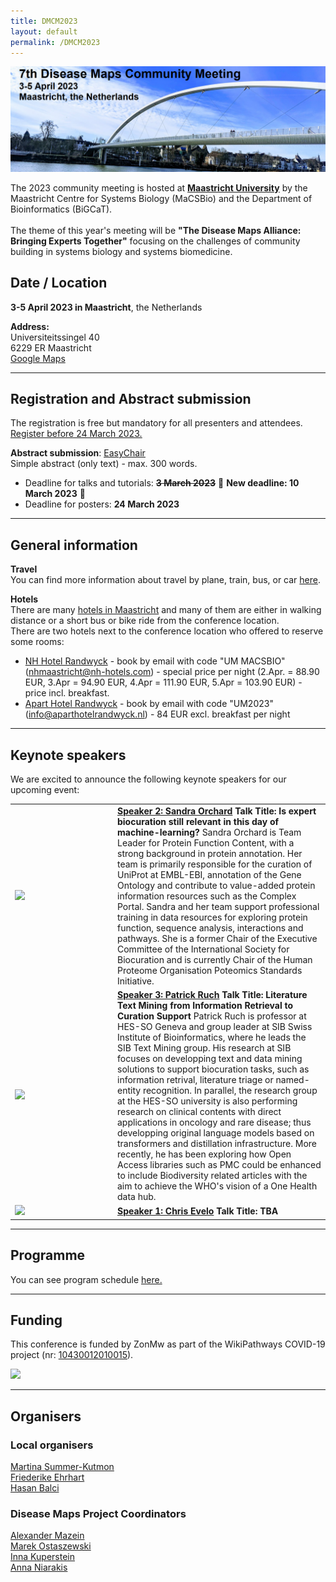 ```yaml
---
title: DMCM2023
layout: default
permalink: /DMCM2023
---
```

<img src="../../images/places/DMCM2023_banner.png" alt="DMCM2023"/>

The 2023 community meeting is hosted at <a target="_blank" href="https://www.maastrichtuniversity.nl/">**Maastricht University**</a> by the Maastricht Centre for Systems Biology (MaCSBio) and the Department of Bioinformatics (BiGCaT).<br/><br/>
The theme of this year's meeting will be **"The Disease Maps Alliance: Bringing Experts Together"** focusing on the challenges of community building in systems biology and systems biomedicine. 

## Date / Location

**3-5 April 2023 in Maastricht**, the Netherlands

**Address:**<br/>
Universiteitssingel 40<br/>
6229 ER Maastricht<br/>
[Google Maps](https://www.google.nl/maps/place/Universiteitssingel+40,+6229+Maastricht/@50.836875,5.7125936,17z/data=!4m5!3m4!1s0x47c0e9846f102435:0x86d4627c2038d3d9!8m2!3d50.8368276!4d5.7166706)



<hr/>

## Registration and Abstract submission

The registration is free but mandatory for all presenters and attendees.<br/>
<a target="_blank" href="https://maastrichtuniversity.eu.qualtrics.com/jfe/form/SV_7aqKW2pPf7b6rJ4"><u>Register before 24 March 2023.</u></a>

<b>Abstract submission</b>: <a target="_blank" href="https://easychair.org/conferences/?conf=dmcm2023"><u>EasyChair</u></a><br/>
Simple abstract (only text) - max. 300 words.

* Deadline for talks and tutorials: ~~**3 March 2023**~~ 🛑 **New deadline: 10 March 2023** 🛑
* Deadline for posters: **24 March 2023**
  
<hr/>

## General information

**Travel**<br/>
You can find more information about travel by plane, train, bus, or car <a target="_blank" href="https://www.visitmaastricht.com/accessibility">here</a>. 

**Hotels**<br/>
There are many <a target="_blank" href="https://www.visitmaastricht.com/overnight-stays/hotels">hotels in Maastricht</a> and many of them are either in walking distance or a short bus or bike ride from the conference location. <br/>
There are two hotels next to the conference location who offered to reserve some rooms:
* <a target="_blank" href="https://www.nh-hotels.nl/hotel/nh-maastricht">NH Hotel Randwyck</a> - book by email with code "UM MACSBIO" (nhmaastricht@nh-hotels.com) - special price per night (2.Apr. = 88.90 EUR, 3.Apr = 94.90 EUR, 4.Apr = 111.90 EUR, 5.Apr = 103.90 EUR) - price incl. breakfast.
* <a target="_blank" href="https://www.aparthotelrandwyck.nl/en/">Apart Hotel Randwyck</a> - book by email with code "UM2023" (info@aparthotelrandwyck.nl) - 84 EUR excl. breakfast per night

<hr/>

## Keynote speakers

We are excited to announce the following keynote speakers for our upcoming event:

<table>
  <tr>
    <td><img src="http://content.embl.org/sites/default/files/persons/CP-60002457.jpg" width="150" ></td>
    <td> <a href="https://www.ebi.ac.uk/people/person/sandra-orchard/" target="_blank"><b>Speaker 2: Sandra Orchard</b></a> <b>Talk Title: Is expert biocuration still relevant in this day of machine-learning?</b> Sandra Orchard is Team Leader for Protein Function Content, with a strong background in protein annotation. Her team is primarily responsible for the curation of UniProt at EMBL-EBI, annotation of the Gene Ontology and contribute to value-added protein information resources such as the Complex Portal. Sandra and her team support professional training in data resources for exploring protein function, sequence analysis, interactions and pathways. She is a former Chair of the Executive Committee of the International Society for Biocuration and is currently Chair of the Human Proteome Organisation Poteomics Standards Initiative. </td>
  </tr> 
  <tr>
    <td><img src="https://www.wega-it.com/wp-content/uploads/2020/03/Patrick_web-300x300.jpg" width="150" ></td>
    <td> <a href="https://www.sib.swiss/patrick-ruch-group" target="_blank"><b>Speaker 3: Patrick Ruch</b></a> <b>Talk Title: Literature Text Mining from Information Retrieval to Curation Support</b> Patrick Ruch is professor at HES-SO Geneva and group leader at SIB Swiss Institute of Bioinformatics, where he leads the SIB Text Mining group. His research at SIB focuses on developping text and data mining solutions to support biocuration tasks, such as information retrival, literature triage or named-entity recognition. In parallel, the research group at the HES-SO university is also performing research on clinical contents with direct applications in oncology and rare disease; thus developping original language models based on transformers and distillation infrastructure. More recently, he has been exploring how Open Access libraries such as PMC could be enhanced to include Biodiversity related articles with the aim to achieve the WHO's vision of a One Health data hub.</td>
  </tr> 
    <tr>
    <td width="150"><img src="https://user-images.githubusercontent.com/2158343/222468365-96128e95-cc93-44ad-aeb7-c8274902ee9b.png" width="150" ></td>
    <td> <a href="https://www.maastrichtuniversity.nl/chris.evelo" target="_blank"><b>Speaker 1: Chris Evelo</b></a> <b>Talk Title: TBA</b> </td>
  </tr>
</table>

<hr/>

## Programme

You can see program schedule <a href="/DMCM2023/Program">here.</a>

<hr/>

## Funding

This conference is funded by ZonMw as part of the WikiPathways COVID-19 project (nr: [10430012010015](https://www.zonmw.nl/nl/over-zonmw/coronavirus/programmas/project-detail/covid-19-programma/wikipathways-as-a-platform-for-covid-19-biological-pathway-models/)). 

<img src="https://user-images.githubusercontent.com/2158343/224261435-18410836-c554-4606-939f-5c20d0b1f033.png" width="150" >

<hr/>

## Organisers

### Local organisers

<p><a href="mailto:martina.kutmon@maastrichtuniversity.nl">Martina Summer-Kutmon</a>
<br /><a href="mailto:friederike.ehrhart@maastrichtuniversity.nl">Friederike Ehrhart</a>
<br /><a href="mailto:hasan.balci@maastrichtuniversity.nl">Hasan Balci</a></p>

### Disease Maps Project Coordinators

<p><a href="mailto:a.mazein@gmail.com">Alexander Mazein</a>
<br /><a href="mailto:marek.ostaszewski@uni.lu">Marek Ostaszewski</a>
<br /><a href="mailto:inna.kuperstein@curie.fr">Inna Kuperstein</a>
<br /><a href="mailto:anna.niaraki@univ-evry.fr">Anna Niarakis</a>
</p>


<!--## Contact-->

<!--## Co-organizers-->

